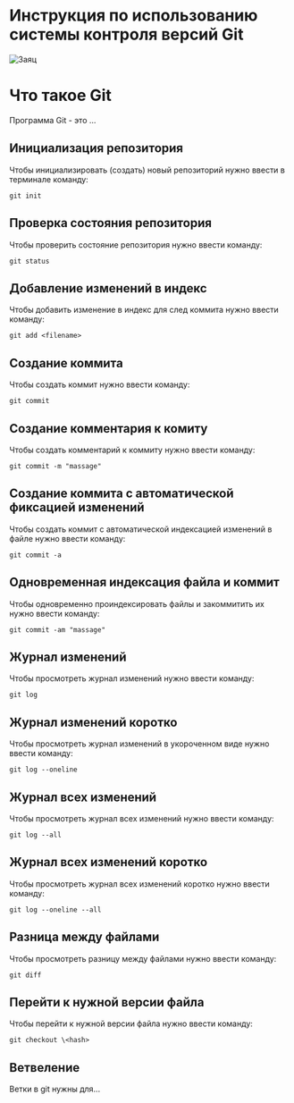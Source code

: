 # **Инструкция по использованию системы контроля версий Git**

![Заяц](14.jpg)

# Что такое Git

Программа Git - это ...

## Инициализация репозитория

Чтобы инициализировать (создать) новый репозиторий нужно ввести в терминале команду:

    git init

## Проверка состояния репозитория

Чтобы проверить состояние репозитория нужно ввести команду:

    git status

## Добавление изменений в индекс

Чтобы добавить изменение в индекс для след коммита нужно ввести команду:

    git add <filename>

## Создание коммита

Чтобы создать коммит нужно ввести команду:

    git commit

## Создание комментария к комиту

Чтобы создать комментарий к коммиту нужно ввести команду:

    git commit -m "massage"

## Создание коммита с автоматической фиксацией изменений

Чтобы создать коммит с автоматической индексацией изменений в файле нужно ввести команду:

    git commit -a

## Одновременная индексация файла и коммит

Чтобы одновременно проиндексировать файлы и закоммитить их нужно ввести команду:

    git commit -am "massage"

## Журнал изменений

Чтобы просмотреть журнал изменений нужно ввести команду:

    git log

## Журнал изменений коротко

Чтобы просмотреть журнал изменений в укороченном виде нужно ввести команду:

    git log --oneline

## Журнал всех изменений

Чтобы просмотреть журнал всех изменений нужно ввести команду:

    git log --all

## Журнал всех изменений коротко

Чтобы просмотреть журнал всех изменений коротко нужно ввести команду:

    git log --oneline --all

## Разница между файлами

Чтобы просмотреть разницу между файлами нужно ввести команду:

    git diff

## Перейти к нужной версии файла

Чтобы перейти к нужной версии файла нужно ввести команду:

    git checkout \<hash>

## Ветвеление

Ветки в git нужны для...
